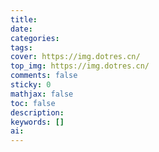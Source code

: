 ```yaml
---
title:
date:
categories:
tags:
cover: https://img.dotres.cn/
top_img: https://img.dotres.cn/
comments: false
sticky: 0
mathjax: false
toc: false
description:
keywords: []
ai:
---
```

